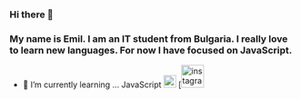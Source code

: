 ### Hi there 👋
### My name is Emil. I am an IT student from Bulgaria. I really love to learn new languages. For now I have focused on JavaScript. 


- 🌱 I’m currently learning ... JavaScript <img width= "22px" src = "https://seeklogo.com/images/J/javascript-logo-E967E87D74-seeklogo.com.png">
 [<img src='https://cdn.jsdelivr.net/npm/simple-icons@3.0.1/icons/instagram.svg' alt='instagram' height='40'>
